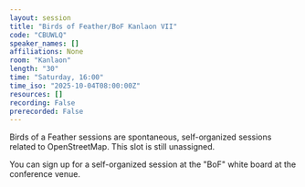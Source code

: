 ```yaml
---
layout: session
title: "Birds of Feather/BoF Kanlaon VII"
code: "CBUWLQ"
speaker_names: []
affiliations: None
room: "Kanlaon"
length: "30"
time: "Saturday, 16:00"
time_iso: "2025-10-04T08:00:00Z"
resources: []
recording: False
prerecorded: False
---
```


Birds of a Feather sessions are spontaneous, self-organized sessions related to OpenStreetMap. This slot is still unassigned.

You can sign up for a self-organized session at the &#34;BoF&#34; white board at the conference venue.

